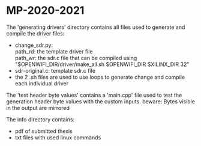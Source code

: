 # MP-2020-2021

The 'generating drivers' directory contains all files used to generate and compile the driver files:
- change_sdr.py:   
    path_rd: the template driver file   
    path_wr: the sdr.c file that can be compiled using "$OPENWIFI_DIR/driver/make_all.sh $OPENWIFI_DIR $XILINX_DIR 32"  
- sdr-original.c:
    template sdr.c file
- the 2 .sh files are used to use loops to generate change and compile each individual driver


The 'test header byte values' contains a 'main.cpp' file used to test the generation header byte values with the custom inputs.
beware: Bytes visible in the output are mirrored

The info directory contains:
- pdf of submitted thesis
- txt files with used linux commands
